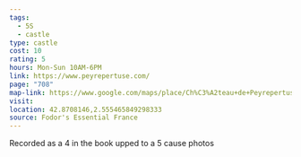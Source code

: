 ```yaml
---
tags:
  - 5S
  - castle
type: castle
cost: 10
rating: 5
hours: Mon-Sun 10AM-6PM
link: https://www.peyrepertuse.com/
page: "708"
map-link: https://www.google.com/maps/place/Ch%C3%A2teau+de+Peyrepertuse/@42.8708336,2.5528433,17z/data=!3m1!4b1!4m10!3m9!1s0x12b0223447b536a1:0x99a1df87d98a1a7!5m3!1s2025-01-05!4m1!1i2!8m2!3d42.8708297!4d2.5554182!16zL20vMDZtY25f?entry=ttu&g_ep=EgoyMDI0MTAwOS4wIKXMDSoASAFQAw%3D%3D
visit: 
location: 42.8708146,2.555465849298333
source: Fodor's Essential France
---
```

Recorded as a 4 in the book upped to a 5 cause photos